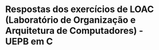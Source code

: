 # Respostas dos exercícios de LOAC (Laboratório de Organização e Arquitetura de Computadores) - UEPB em C
